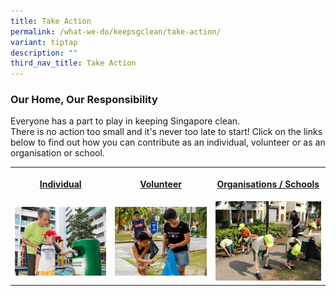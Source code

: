 ```yaml
---
title: Take Action
permalink: /what-we-do/keepsgclean/take-action/
variant: tiptap
description: ""
third_nav_title: Take Action
---
```

<h3>Our Home, Our Responsibility</h3>
<p>Everyone has a part to play in keeping Singapore clean.
<br>There is no action too small and it's never too late to start! Click on
the links below to find out how you can contribute as an individual, volunteer
or as an organisation or school.</p>
<table style="minWidth: 75px">
<colgroup>
<col>
<col>
<col>
</colgroup>
<tbody>
<tr>
<th rowspan="1" colspan="1">
<p><strong><a href="/what-we-do/keepsgclean/take-action/individual" rel="noopener noreferrer nofollow" target="_blank">Individual</a></strong>
</p>
</th>
<th rowspan="1" colspan="1">
<p><strong><a href="/what-we-do/keepsgclean/take-action/volunteer" rel="noopener noreferrer nofollow" target="_blank">Volunteer</a></strong>
</p>
</th>
<th rowspan="1" colspan="1">
<p><strong><a href="/what-we-do/keepsgclean/take-action/organisations-schools" rel="noopener noreferrer nofollow" target="_blank">Organisations / Schools</a></strong>
</p>
</th>
</tr>
<tr>
<td rowspan="1" colspan="1">
<div class="isomer-image-wrapper">
<img style="width: 100%" height="auto" width="100%" alt="KSC_takeaction_individual" src="/images/Environment and Us/Take Action/nea_anti_litter_profile_mr_sahul_20180304_q4p4948.jpg">
</div>
</td>
<td rowspan="1" colspan="1">
<div class="isomer-image-wrapper">
<img style="width: 100%" height="auto" width="100%" alt="KSC_volunteer" src="/images/Environment and Us/Take Action/ksc_volunteer.png">
</div>
</td>
<td rowspan="1" colspan="1">
<div class="isomer-image-wrapper">
<img style="width: 100%" height="auto" width="100%" alt="Greenridge Primary School" src="/images/Environment and Us/Take Action/greenridge_primary_school.jpg">
</div>
</td>
</tr>
</tbody>
</table>
<p></p>